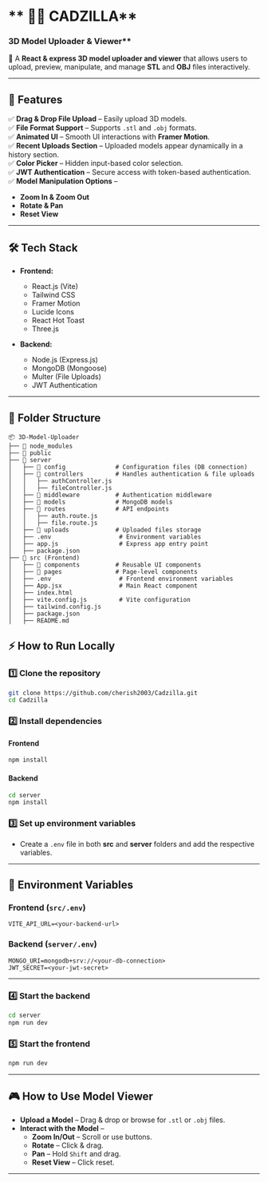 # ** ✍🏻 CADZILLA**  

### 3D Model Uploader & Viewer**  

🚀 A **React & express 3D model uploader and viewer** that allows users to upload, preview, manipulate, and manage **STL** and **OBJ** files interactively.

---

## **📌 Features**  

✅ **Drag & Drop File Upload** – Easily upload 3D models.  
✅ **File Format Support** – Supports `.stl` and `.obj` formats.  
✅ **Animated UI** – Smooth UI interactions with **Framer Motion**.  
✅ **Recent Uploads Section** – Uploaded models appear dynamically in a history section.  
✅ **Color Picker** – Hidden input-based color selection.  
✅ **JWT Authentication** – Secure access with token-based authentication.  
✅ **Model Manipulation Options** –  
   - **Zoom In & Zoom Out**  
   - **Rotate & Pan**  
   - **Reset View**  

---

## **🛠️ Tech Stack**  

- **Frontend:**  
  - React.js (Vite)  
  - Tailwind CSS  
  - Framer Motion  
  - Lucide Icons  
  - React Hot Toast  
  - Three.js  

- **Backend:**  
  - Node.js (Express.js)  
  - MongoDB (Mongoose)  
  - Multer (File Uploads)  
  - JWT Authentication  

---

## **📂 Folder Structure**  

```
📦 3D-Model-Uploader
├── 📂 node_modules
├── 📂 public
├── 📂 server
│   ├── 📂 config              # Configuration files (DB connection)
│   ├── 📂 controllers         # Handles authentication & file uploads
│   │   ├── authController.js
│   │   ├── fileController.js
│   ├── 📂 middleware          # Authentication middleware
│   ├── 📂 models              # MongoDB models
│   ├── 📂 routes              # API endpoints
│   │   ├── auth.route.js
│   │   ├── file.route.js
│   ├── 📂 uploads             # Uploaded files storage
│   ├── .env                   # Environment variables
│   ├── app.js                 # Express app entry point
│   ├── package.json
├── 📂 src (Frontend)
│   ├── 📂 components          # Reusable UI components
│   ├── 📂 pages               # Page-level components
│   ├── .env                   # Frontend environment variables
│   ├── App.jsx                # Main React component
│   ├── index.html
│   ├── vite.config.js         # Vite configuration
│   ├── tailwind.config.js
│   ├── package.json
│   ├── README.md
```


## **⚡ How to Run Locally**  

### **1️⃣ Clone the repository**  
```sh
git clone https://github.com/cherish2003/Cadzilla.git
cd Cadzilla
```

### **2️⃣ Install dependencies**  

#### **Frontend**
```sh
npm install
```

#### **Backend**
```sh
cd server
npm install
```

### **3️⃣ Set up environment variables**  
- Create a `.env` file in both **src** and **server** folders and add the respective variables.

---

## **📄 Environment Variables**  

### **Frontend (`src/.env`)**
```
VITE_API_URL=<your-backend-url>
```

### **Backend (`server/.env`)**
```
MONGO_URI=mongodb+srv://<your-db-connection>
JWT_SECRET=<your-jwt-secret>
```

---

### **4️⃣ Start the backend**
```sh
cd server
npm run dev
```

### **5️⃣ Start the frontend**
```sh
npm run dev
```

---

## **🎮 How to Use Model Viewer**  

- **Upload a Model** – Drag & drop or browse for `.stl` or `.obj` files.  
- **Interact with the Model** –  
  - **Zoom In/Out** – Scroll or use buttons.  
  - **Rotate** – Click & drag.  
  - **Pan** – Hold `Shift` and drag.  
  - **Reset View** – Click reset.  

---
